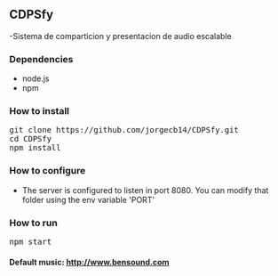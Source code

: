 ## CDPSfy
-Sistema de comparticion y presentacion de audio escalable


### Dependencies

- node.js
- npm

### How to install

<pre>
git clone https://github.com/jorgecb14/CDPSfy.git
cd CDPSfy
npm install
</pre>

### How to configure

+ The server is configured to listen in port 8080. You can modify that folder using the env variable 'PORT'

### How to run

<pre>
npm start
</pre>

#### Default music: http://www.bensound.com
